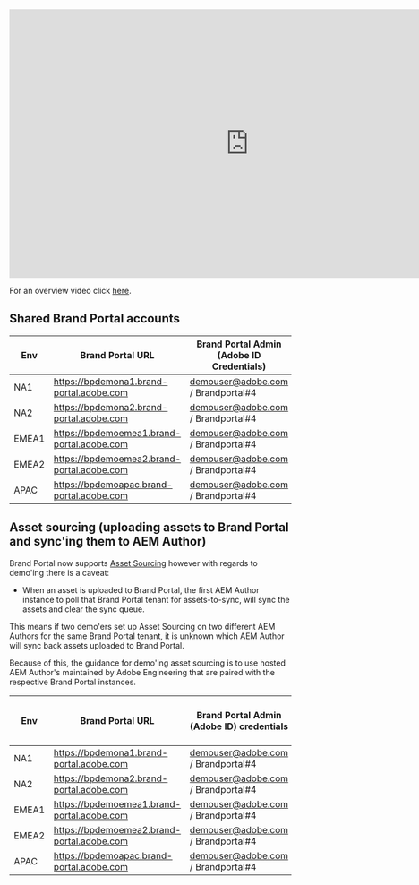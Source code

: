
<iframe title="Adobe Video Publishing Cloud Player" width="854" height="480" src="https://video.tv.adobe.com/v/26354/?quality=12&autoplay=false&hidetitle=true&marketingtech.adobe.analytics.additionalAccounts=tmdtmdaemdemoutilsprod" frameborder="0" webkitallowfullscreen 
mozallowfullscreen allowfullscreen scrolling="no"></iframe>

For an overview video click [here](https://helpx.adobe.com/experience-manager/kt/eseminars/gems/aem-brand-portal.html).

## Shared Brand Portal accounts

<table>
<thead>
<tr>
<th>Env</th>
<th>Brand Portal URL</th>
<th>Brand Portal Admin (Adobe ID Credentials)</th>
<th>Automatic AEM set up</th>
</tr>
</thead>
<tbody>
<tr>
<td>NA1</td>
<td><a href="https://bpdemona1.brand-portal.adobe.com">https://bpdemona1.brand-portal.adobe.com</a></td>
<td><a href="mailto:demouser@adobe.com">demouser@adobe.com</a> / Brandportal#4</td>
<td><a href="/apps/demo-utils/instructions/brand-portal.install.html?region=na1" class="button">Set up</a></td>
</tr>
<tr>
<td>NA2</td>
<td><a href="https://bpdemona2.brand-portal.adobe.com">https://bpdemona2.brand-portal.adobe.com</a></td>
<td><a href="mailto:demouser@adobe.com">demouser@adobe.com</a> / Brandportal#4</td>
<td><a href="/apps/demo-utils/instructions/brand-portal.install.html?region=na2" class="button">Set up</a></td>
</tr>
<tr>
<td>EMEA1</td>
<td><a href="https://bpdemoemea1.brand-portal.adobe.com">https://bpdemoemea1.brand-portal.adobe.com</a></td>
<td><a href="mailto:demouser@adobe.com">demouser@adobe.com</a> / Brandportal#4</td>
<td><a href="/apps/demo-utils/instructions/brand-portal.install.html?region=emea1" class="button">Set up</a></td>
</tr>
<tr>
<td>EMEA2</td>
<td><a href="https://bpdemoemea2.brand-portal.adobe.com">https://bpdemoemea2.brand-portal.adobe.com</a></td>
<td><a href="mailto:demouser@adobe.com">demouser@adobe.com</a> / Brandportal#4</td>
<td><a href="/apps/demo-utils/instructions/brand-portal.install.html?region=emea2" class="button">Set up</a></td>
</tr>
<tr>
<td>APAC</td>
<td><a href="https://bpdemoapac.brand-portal.adobe.com">https://bpdemoapac.brand-portal.adobe.com</a></td>
<td><a href="mailto:demouser@adobe.com">demouser@adobe.com</a> / Brandportal#4</td>
<td><a href="/apps/demo-utils/instructions/brand-portal.install.html?region=apac" class="button">Set up</a></td>
</tr>
</tbody>
</table>


## Asset sourcing  (uploading assets to Brand Portal and sync'ing them to AEM Author)

Brand Portal now supports [Asset Sourcing](https://docs.adobe.com/content/help/en/experience-manager-brand-portal/using/asset-sourcing-in-brand-portal/brand-portal-asset-sourcing.html) however with regards to demo'ing there is a caveat:

+ When an asset is uploaded to Brand Portal, the first AEM Author instance to poll that Brand Portal tenant for assets-to-sync, will sync the assets and clear the sync queue.

This means if two demo'ers set up Asset Sourcing on two different AEM Authors for the same Brand Portal tenant, it is unknown which AEM Author will sync back assets uploaded to Brand Portal. 

Because of this, the guidance for demo'ing asset sourcing is to use hosted AEM Author's maintained by Adobe Engineering that are paired with the respective Brand Portal instances.


<table>
<thead>
<tr>
<th>Env</th>
<th>Brand Portal URL</th>
<th>Brand Portal Admin (Adobe ID) credentials</th>
<th>Hosted AEM Author (requires VPN)</th>
<th>AEM Author Admin credentials</th>
</tr>
</thead>
<tbody>
<tr>
<td>NA1</td>
<td><a href="https://bpdemona1.brand-portal.adobe.com">https://bpdemona1.brand-portal.adobe.com</a></td>
<td><a href="mailto:demouser@adobe.com">demouser@adobe.com</a> / Brandportal#4</td>
<td><a href="http://bpdemona1.corp.adobe.com:4502" x-cq-linkchecker="skip" target="_blank"></a>http://bpdemona1.corp.adobe.com:4502</td>
<td>bpdemo / bpdemo</td>
</tr>
<tr>
<td>NA2</td>
<td><a href="https://bpdemona2.brand-portal.adobe.com">https://bpdemona2.brand-portal.adobe.com</a></td>
<td><a href="mailto:demouser@adobe.com">demouser@adobe.com</a> / Brandportal#4</td>
<td><a href="http://bpdemona2.corp.adobe.com:4502" x-cq-linkchecker="skip" target="_blank"></a>http://bpdemona2.corp.adobe.com:4502</td>
<td>bpdemo / bpdemo</td>
</tr>
<tr>
<td>EMEA1</td>
<td><a href="https://bpdemoemea1.brand-portal.adobe.com">https://bpdemoemea1.brand-portal.adobe.com</a></td>
<td><a href="mailto:demouser@adobe.com">demouser@adobe.com</a> / Brandportal#4</td>
<td><a href="http://bpdemoemea1.corp.adobe.com:4502" x-cq-linkchecker="skip" target="_blank"></a>http://bpdemoemea1.corp.adobe.com:4502</td>
<td>bpdemo / bpdemo</td>
</tr>
<tr>
<td>EMEA2</td>
<td><a href="https://bpdemoemea2.brand-portal.adobe.com">https://bpdemoemea2.brand-portal.adobe.com</a></td>
<td><a href="mailto:demouser@adobe.com">demouser@adobe.com</a> / Brandportal#4</td>
<td><a href="http://bpdemoemea2.corp.adobe.com:4502" x-cq-linkchecker="skip" target="_blank"></a>http://bpdemoemea2.corp.adobe.com:4502</td>
<td>bpdemo / bpdemo</td>
</tr>
<tr>
<td>APAC</td>
<td><a href="https://bpdemoapac.brand-portal.adobe.com">https://bpdemoapac.brand-portal.adobe.com</a></td>
<td><a href="mailto:demouser@adobe.com">demouser@adobe.com</a> / Brandportal#4</td>
<td><a href="http://bpdemoapac.corp.adobe.com:4502" x-cq-linkchecker="skip" target="_blank"></a>http://bpdemoapac.corp.adobe.com:4502</td>
<td>bpdemo / bpdemo</td>
</tr>
</tbody>
</table>

